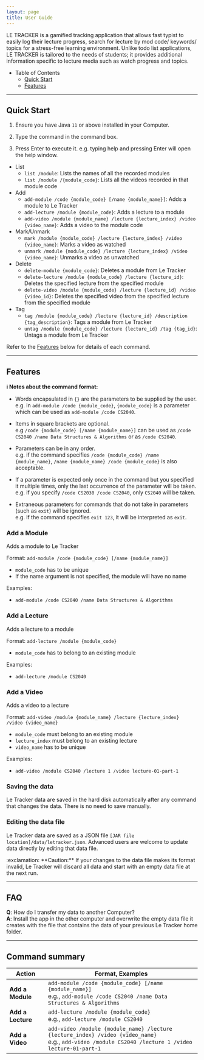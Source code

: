 ```yaml
---
layout: page
title: User Guide
---
```


LE TRACKER is a gamified tracking application that allows fast typist to easily log their lecture progress, search for lecture by mod code/ keywords/ topics for a stress-free learning environment. Unlike todo list applications, LE TRACKER is tailored to the needs of students; it provides additional information specific to lecture media such as watch progress and topics.

- Table of Contents
  - [Quick Start](#quick-start)
  - [Features](#features)

---

## Quick Start

1. Ensure you have Java `11` or above installed in your Computer.

2. Type the command in the command box.

3. Press Enter to execute it. e.g. typing help and pressing Enter will open the help window.

- List
  - `list /module`: Lists the names of all the recorded modules
  - `list /module /{module_code}`: Lists all the videos recorded in that module code
- Add
  - `add-module /code {module_code} [/name {module_name}]`: Adds a module to Le Tracker
  - `add-lecture /module {module_code}`: Adds a lecture to a module
  - `add-video /module {module_name} /lecture {lecture_index} /video {video_name}`: Adds a video to the module code
- Mark/Unmark
  - `mark /module {module_code} /lecture {lecture_index} /video {video_name}`: Marks a video as watched
  - `unmark /module {module_code} /lecture {lecture_index} /video {video_name}`: Unmarks a video as unwatched
- Delete
  - `delete-module {module_code}`: Deletes a module from Le Tracker
  - `delete-lecture /module {module_code} /lecture {lecture_id}`: Deletes the specified lecture from the specified module
  - `delete-video /module {module_code} /lecture {lecture_id} /video {video_id}`: Deletes the specified video from the specified lecture from the specified module
- Tag
  - `tag /module {module_code} /lecture {lecture_id} /description {tag_description}`: Tags a module from Le Tracker
  - `untag /module {module_code} /lecture {lecture_id} /tag {tag_id}`: Untags a module from Le Tracker

Refer to the [Features](#features) below for details of each command.

---

## Features

<div markdown="block" class="alert alert-info">

**:information_source: Notes about the command format:**<br>

- Words encapsulated in `{}` are the parameters to be supplied by the user.<br>
  e.g. in `add-module /code {module_code}`, `{module_code}` is a parameter which can be used as `add-module /code CS2040`.

- Items in square brackets are optional.<br>
  e.g `/code {module_code} [/name {module_name}]` can be used as `/code CS2040 /name Data Structures & Algorithms` or as `/code CS2040`.

- Parameters can be in any order.<br>
  e.g. if the command specifies `/code {module_code} /name {module_name}`, `/name {module_name} /code {module_code}` is also acceptable.

- If a parameter is expected only once in the command but you specified it multiple times, only the last occurrence of the parameter will be taken.<br>
  e.g. if you specify `/code CS2030 /code CS2040`, only `CS2040` will be taken.

- Extraneous parameters for commands that do not take in parameters (such as `exit`) will be ignored.<br>
  e.g. if the command specifies `exit 123`, it will be interpreted as `exit`.

</div>

### Add a Module
Adds a module to Le Tracker

Format: `add-module /code {module_code} [/name {module_name}]`
- `module_code` has to be unique
- If the name argument is not specified, the module will have no name

Examples:

- `add-module /code CS2040 /name Data Structures & Algorithms`

### Add a Lecture
Adds a lecture to a module

Format: `add-lecture /module {module_code}`
- `module_code` has to belong to an existing module

Examples:
- `add-lecture /module CS2040`

### Add a Video
Adds a video to a lecture

Format: `add-video /module {module_name} /lecture {lecture_index} /video {video_name}`
- `module_code` must belong to an existing module
- `lecture_index` must belong to an existing lecture
- `video_name` has to be unique

Examples:
- `add-video /module CS2040 /lecture 1 /video lecture-01-part-1`

### Saving the data

Le Tracker data are saved in the hard disk automatically after any command that changes the data. There is no need to save manually.

### Editing the data file

Le Tracker data are saved as a JSON file `[JAR file location]/data/letracker.json`. Advanced users are welcome to update data directly by editing that data file.

<div markdown="span" class="alert alert-warning">:exclamation: **Caution:**
If your changes to the data file makes its format invalid, Le Tracker will discard all data and start with an empty data file at the next run.
</div>

---

## FAQ

**Q**: How do I transfer my data to another Computer?<br>
**A**: Install the app in the other computer and overwrite the empty data file it creates with the file that contains the data of your previous Le Tracker home folder.

---

## Command summary

| Action               | Format, Examples                                                                                                                                         |
| -------------------- | -------------------------------------------------------------------------------------------------------------------------------------------------------- |
| **Add a Module**     | `add-module /code {module_code} [/name {module_name}]` <br> e.g., `add-module /code CS2040 /name Data Structures & Algorithms`                           |
| **Add a Lecture**    | `add-lecture /module {module_code}` <br> e.g., `add-lecture /module CS2040`                                                                              |
| **Add a Video**      | `add-video /module {module_name} /lecture {lecture_index} /video {video_name}` <br> e.g., `add-video /module CS2040 /lecture 1 /video lecture-01-part-1` |
